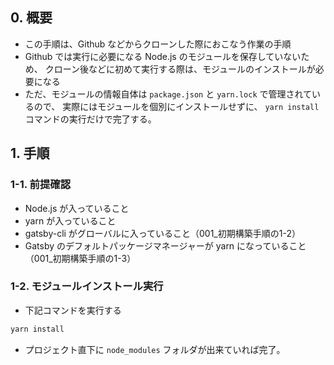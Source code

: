 
## 0. 概要
- この手順は、Github などからクローンした際におこなう作業の手順
- Github では実行に必要になる Node.js のモジュールを保存していないため、
  クローン後などに初めて実行する際は、モジュールのインストールが必要になる
- ただ、モジュールの情報自体は `package.json` と `yarn.lock` で管理されているので、
  実際にはモジュールを個別にインストールせずに、
  `yarn install` コマンドの実行だけで完了する。


## 1. 手順
### 1-1. 前提確認
- Node.js が入っていること
- yarn が入っていること
- gatsby-cli がグローバルに入っていること（001_初期構築手順の1-2）
- Gatsby のデフォルトパッケージマネージャーが yarn になっていること（001_初期構築手順の1-3）

### 1-2. モジュールインストール実行
- 下記コマンドを実行する

```bash
yarn install
```

- プロジェクト直下に `node_modules` フォルダが出来ていれば完了。


